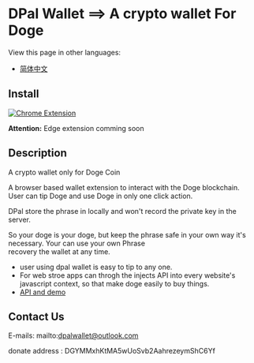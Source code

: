 # DPal Wallet ==> A crypto wallet For Doge

View this page in other languages:

* [简体中文](./docs/README_CN.md)

## Install
[![Chrome Extension](https://www.google.com/chrome/static/images/chrome-logo.svg)](https://996.icu)

__Attention:__ Edge extension comming soon

## Description

A crypto wallet only for Doge Coin

A browser based wallet extension to interact with the Doge blockchain. User can tip Doge and use Doge in only one click action.

DPal store the phrase in locally and won't record the private key in the server.

So your doge is your doge, but keep the phrase safe in your own way it's necessary. Your can use your own Phrase  
recovery the wallet at any time.

* user using dpal wallet is easy to tip to any one.
* For web stroe apps can throgh the injects API into every website's javascript context, so that make doge easily to buy things.
* [API and demo](./docs/api.md)


## Contact Us

E-mails: mailto:dpalwallet@outlook.com

donate address : DGYMMxhKtMA5wUoSvb2AahrezeymShC6Yf

